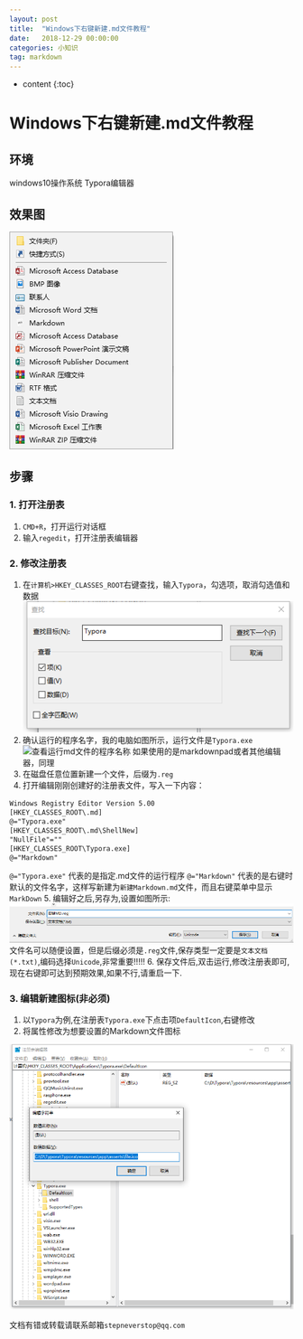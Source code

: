 ```yaml
---
layout: post
title:  "Windows下右键新建.md文件教程"
date:   2018-12-29 00:00:00
categories: 小知识
tag: markdown
---
```


* content
{:toc}


# Windows下右键新建.md文件教程

## 环境

windows10操作系统
Typora编辑器

## 效果图

![右键有Markdown文件类型](/myimage/win-right-click-md/1546050455.jpg "效果图")

## 步骤

### 1. 打开注册表
1. `CMD+R`，打开运行对话框
2. 输入`regedit`，打开注册表编辑器

### 2. 修改注册表
1. 在`计算机>HKEY_CLASSES_ROOT`右键查找，输入`Typora`，勾选项，取消勾选值和数据
![右键查找typora运行程序](/myimage/win-right-click-md/20181229103503.png)
2. 确认运行的程序名字，我的电脑如图所示，运行文件是`Typora.exe`
![查看运行md文件的程序名称](C:/myimage/win-right-click-md/20181229103752.png)
如果使用的是markdownpad或者其他编辑器，同理
3. 在磁盘任意位置新建一个文件，后缀为`.reg`
4. 打开编辑刚刚创建好的注册表文件，写入一下内容：
```
Windows Registry Editor Version 5.00
[HKEY_CLASSES_ROOT\.md]
@="Typora.exe"
[HKEY_CLASSES_ROOT\.md\ShellNew]
"NullFile"=""
[HKEY_CLASSES_ROOT\Typora.exe]
@="Markdown"
```

`@="Typora.exe"` 代表的是指定.md文件的运行程序
`@="Markdown"` 代表的是右键时默认的文件名字，这样写新建为`新建Markdown.md`文件，而且右键菜单中显示`MarkDown`
5. 编辑好之后,另存为,设置如图所示:
![保存配置文件](/myimage/win-right-click-md/20181229105408.png)
文件名可以随便设置，但是后缀必须是`.reg`文件,保存类型一定要是`文本文档(*.txt)`,编码选择`Unicode`,非常重要!!!!!
6. 保存文件后,双击运行,修改注册表即可,现在右键即可达到预期效果,如果不行,请重启一下.

### 3. 编辑新建图标(非必须)
1. 以`Typora`为例,在注册表`Typora.exe`下点击项`DefaultIcon`,右键修改
2. 将属性修改为想要设置的Markdown文件图标

  ![修改Markdown文件图标](/myimage/win-right-click-md/20181229105300.png)


文档有错或转载请联系邮箱`stepneverstop@qq.com`
